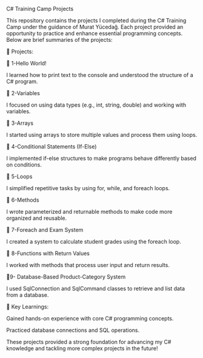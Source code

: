 C# Training Camp Projects

This repository contains the projects I completed during the C# Training Camp under the guidance of Murat Yücedağ. Each project provided an opportunity to practice and enhance essential programming concepts. Below are brief summaries of the projects:

🌟 Projects:

🚀 1-Hello World!

   I learned how to print text to the console and understood the structure of a C# program.

🚀 2-Variables

   I focused on using data types (e.g., int, string, double) and working with variables.

🚀 3-Arrays

   I started using arrays to store multiple values and process them using loops.

🚀 4-Conditional Statements (If-Else)

   I implemented if-else structures to make programs behave differently based on conditions.

🚀 5-Loops

   I simplified repetitive tasks by using for, while, and foreach loops.

🚀 6-Methods

   I wrote parameterized and returnable methods to make code more organized and reusable.

🚀 7-Foreach and Exam System

   I created a system to calculate student grades using the foreach loop.

🚀 8-Functions with Return Values

   I worked with methods that process user input and return results.

🚀9- Database-Based Product-Category System

   I used SqlConnection and SqlCommand classes to retrieve and list data from a database.

🔧 Key Learnings:

   Gained hands-on experience with core C# programming concepts.

   Practiced database connections and SQL operations.

   These projects provided a strong foundation for advancing my C# knowledge and tackling more complex projects in the future!
